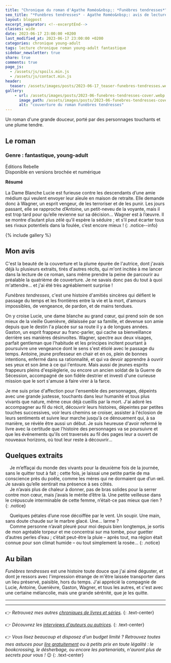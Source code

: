 ```yaml
---
title: "Chronique du roman d'Agathe Roméo&nbsp;: *Funèbres tendresses*"
seo_title: "*Funèbres tendresses* - Agathe Roméo&nbsp;: avis de lecture"
layout: blogpost
excerpt_separator: <!--excerptEnd-->
classes: wide
date: 2023-06-17 23:00:00 +0200
last_modified_at: 2023-06-17 23:00:00 +0200
categories: chronique young-adult
tags: lecture chronique roman young-adult fantastique
sidebar_newsletter: true
share: true
comments: true
page_js:
  - /assets/js/spoils.min.js
  - /assets/js/contact.min.js
header:
  teaser: /assets/images/posts/2023-06-17_teaser-funebres-tendresses.webp
gallery:
    - url: /assets/images/posts/2023-06-funebres-tendresses-cover.webp
      image_path: /assets/images/posts/2023-06-funebres-tendresses-cover.webp
      alt: "couverture du roman Funèbres tendresses"
---
```


Un roman d'une grande douceur, porté par des personnages touchants et une plume tendre.
<!--excerptEnd-->

<span class="fa fa-star rating_checked"></span>
<span class="fa fa-star rating_checked"></span>
<span class="fa fa-star rating_checked"></span>
<span class="fa fa-star rating_checked"></span>
<span class="fa fa-star rating_unchecked"></span>

## Le roman

### Genre&nbsp;: fantastique, young-adult

Éditions Rebelle<br />
Disponible en versions brochée et numérique

**Résumé**<br /><br />
La Dame Blanche Lucie est furieuse contre les descendants d’une amie médium qui veulent envoyer leur aïeule en maison de retraite. Elle demande donc à Wagner, un esprit vengeur, de les terroriser et de les punir. Les jours passant, elle se rapproche d’Antoine, un petit-neveu de la voyante, mais il est trop tard pour qu’elle revienne sur sa décision&hellip; Wagner est à l’œuvre. Il se montre d’autant plus zélé qu’il espère la séduire&nbsp;; et s’il peut écarter tous ses rivaux potentiels dans la foulée, c’est encore mieux&nbsp;!
{: .notice--info}

{% include gallery %}



## Mon avis

C'est la beauté de la couverture et la plume épurée de l'autrice, dont j'avais déjà lu plusieurs extraits, tirés d'autres récits, qui m'ont incitée à me lancer dans la lecture de ce roman, sans même prendre la peine de parcourir au préalable la quatrième de couverture. Je ne savais donc pas du tout à quoi m'attendre&hellip; et j'ai été très agréablement surprise&nbsp;!

*Funèbres tendresses*, c'est une histoire d'amitiés sincères qui défient le passage du temps et les frontières entre la vie et la mort, d'amours impossibles, de vengeance, de pardon, et de mains tendues.

On y croise Lucie, une dame blanche au grand c&oelig;ur, qui prend soin de son mieux de la vieille Guenièvre, délaissée par sa famille, et devenue son amie depuis que le destin l'a placée sur sa route il y a de longues années. Gaston, un esprit frappeur au franc-parler, qui cache sa bienveillance derrière ses manières désinvoltes. Wagner, spectre aux deux visages, parfait gentleman que l'habitude et les principes incitent pourtant à poursuivre une vengeance dont le sens s'est étiolé avec le passage du temps. Antoine, jeune professeur en chair et en os, plein de bonnes intentions, enfermé dans sa rationnalité, et qui va devoir apprendre à ouvrir ses yeux et son âme à ce qui l'entoure. Mais aussi de jeunes esprits frappeurs pleins d'espièglerie, ou encore un ancien soldat de la Guerre de Sécession, accompagné de son fidèle destrier et investi d'une curieuse mission que le sort s'amuse à faire virer à la farce.

Je me suis prise d'affection pour l'ensemble des personnages, dépeints avec une grande justesse, touchants dans leur humanité et tous plus vivants que nature, même ceux déjà cueillis par la mort. J'ai adoré les accompagner au fil du récit, découvrir leurs histoires, dépeintes par petites touches successives, voir leurs chemins se croiser, assister à l'éclosion de leurs sentiments et suivre leur marche jusqu'à ce dénouement qui, à sa manière, se révèle être aussi un début. Je suis heureuse d'avoir refermé le livre avec la certitude que l'histoire des personnages va se poursuivre et que les événements qu'ils ont traversés au fil des pages leur a ouvert de nouveaux horizons, où tout leur reste à découvrir&hellip;



## Quelques extraits

<span style="margin-left: 1em;"></span>Je m’effaçai du monde des vivants pour la deuxième fois de la journée, sans le quitter tout à fait&nbsp;; cette fois, je laissai une petite partie de ma conscience près du poêle, comme les mères qui ne dormaient que d’un œil. Je savais qu’elle sentirait ma présence à ses côtés.<br />
<span style="margin-left: 1em;"></span>Je n’avais plus de chaleur à donner, pas de bras solides pour la serrer contre mon cœur, mais j’avais le mérite d’être là. Une petite veilleuse dans le crépuscule interminable de cette femme, n’était-ce pas mieux que rien&nbsp;?
{: .notice}

<span style="margin-left: 1em;"></span>Quelques pétales d’une rose décoiffée par le vent. Un soupir. Une main, sans doute chaude sur le marbre glacé. Une&hellip; larme&nbsp;?<br />
<span style="margin-left: 1em;"></span>Comme personne n’avait pleuré pour moi depuis bien longtemps, je sortis de mon agréable torpeur et me concentrai sur ma tombe, pour guetter d’autres perles d’eau&nbsp;; c’était peut-être la pluie – après tout, ma région était connue pour son climat humide – ou tout simplement la rosée&hellip; 
{: .notice}



## Au bilan

*Funèbres tendresses* est une histoire toute douce que j'ai aimé déguster, et dont je ressors avec l'impression étrange de m'être laissée transporter dans un lieu préservé, paisible, hors du temps. J'ai apprécié la compagnie de Lucie, Antoine, Guenièvre, Gaston, Wagner, et tous les autres, et c'est avec une certaine mélancolie, mais une grande sérénité, que je les quitte.

---
---
👉 *Retrouvez mes autres [chroniques de livres et séries](/blog/tags#chronique).*
{: .text-center}

👉 *Découvrez les [interviews d'auteurs ou autrices](/blog/tags#interview).*
{: .text-center}

👉 *Vous lisez beaucoup et disposez d'un budget limité&nbsp;? Retrouvez toutes mes astuces pour [lire gratuitement](/lecture/2022/08/22/lire-gratuitement.html) ou à petits prix en toute légalité&nbsp;: le bookcrossing, le désherbage, ou encore les partenariats, n'auront plus de secrets pour vous&nbsp;!* 😉
{: .text-center}